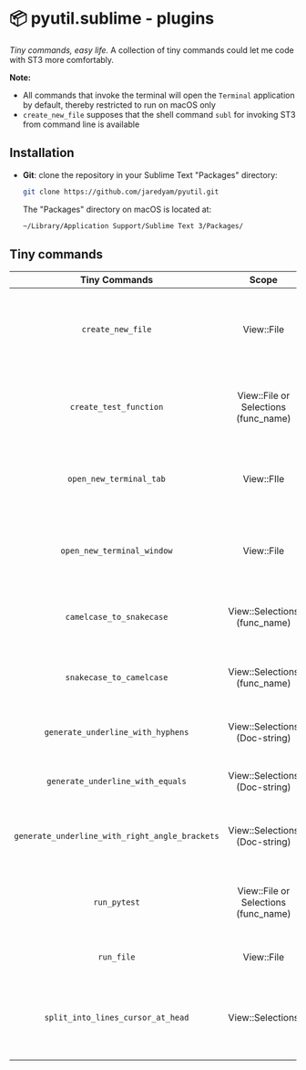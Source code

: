 📦 pyutil.sublime - plugins
===========================

*Tiny commands, easy life.* A collection of tiny commands could let me code with ST3 more comfortably.

**Note:**

- All commands that invoke the terminal will open the `Terminal` application by default, thereby restricted to run on macOS only
- `create_new_file` supposes that the shell command `subl` for invoking ST3 from command line is available

## Installation

- **Git**: clone the repository in your Sublime Text "Packages" directory:

    ```bash
    git clone https://github.com/jaredyam/pyutil.git
    ```

    The "Packages" directory on macOS is located at:

    ```bash
    ~/Library/Application Support/Sublime Text 3/Packages/
    ```


## Tiny commands

|Tiny Commands|Scope|Description|
|:---:|:---:|---|
|`create_new_file`|View::File|Create new file(s) having the same parent directory with current view from input or selections|
|`create_test_function`|View::File or Selections (func_name)|Create test function(s) template based on selected function name(s)|
|`open_new_terminal_tab`|View::FIle|Open a new terminal tab having the same parent directory with current view|
|`open_new_terminal_window`|View::File|Open a new terminal window having the same parent directory with current view|
|`camelcase_to_snakecase`|View::Selections (func_name)|Convert function/variable name(s) from camelCase to snake_case|
|`snakecase_to_camelcase`|View::Selections (func_name)|Convert function/variable name(s) from snake_case to camelCase|
|`generate_underline_with_hyphens`|View::Selections (Doc-string)|Generate heading underline(s) with hyphens|
|`generate_underline_with_equals`|View::Selections (Doc-string)|Generate heading underline(s) with equals|
|`generate_underline_with_right_angle_brackets`|View::Selections (Doc-string)|Generate heading underline(s) with right angle brackets|
|`run_pytest`|View::File or Selections (func_name)|Run all tests or selected test_function(s) in the current view from terminal|
|`run_file`|View::File|Run current view of Python file from terminal|
|`split_into_lines_cursor_at_head`|View::Selections|Split selected regions into separated lines and place the cursor at the beginning of each line|
